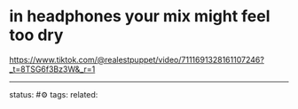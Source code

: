 # in headphones your mix might feel too dry
https://www.tiktok.com/@realestpuppet/video/7111691328161107246?_t=8TSG6f3Bz3W&_r=1


---
status: #⚙️ 
tags: 
related: 
